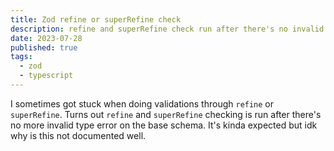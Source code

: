 ```yaml
---
title: Zod refine or superRefine check
description: refine and superRefine check run after there's no invalid type error anymore in the base schema.
date: 2023-07-28
published: true
tags:
  - zod
  - typescript
---
```


I sometimes got stuck when doing validations through `refine` or `superRefine`. Turns out `refine` and `superRefine` checking is run after there's no more invalid type error on the base schema. It's kinda expected but idk why is this not documented well.
